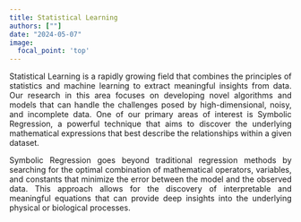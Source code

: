 ```yaml
---
title: Statistical Learning
authors: [""]
date: "2024-05-07"
image:
  focal_point: 'top'
---
```


<!--more-->

<div style="text-align: justify">
Statistical Learning is a rapidly growing field that combines the principles of statistics and machine learning to extract meaningful insights from data. Our research in this area focuses on developing novel algorithms and models that can handle the challenges posed by high-dimensional, noisy, and incomplete data. One of our primary areas of interest is Symbolic Regression, a powerful technique that aims to discover the underlying mathematical expressions that best describe the relationships within a given dataset.

Symbolic Regression goes beyond traditional regression methods by searching for the optimal combination of mathematical operators, variables, and constants that minimize the error between the model and the observed data. This approach allows for the discovery of interpretable and meaningful equations that can provide deep insights into the underlying physical or biological processes.